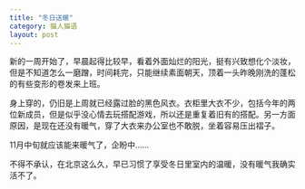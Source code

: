 ```yaml
---
title: "冬日送暖"
category: 猫人猫语
layout: post
---
```

新的一周开始了，早晨起得比较早，看着外面灿烂的阳光，挺有兴致想化个淡妆，但是不知道怎么一磨蹭，时间耗完，只能继续素面朝天，顶着一头昨晚刚洗的蓬松的有些变形的卷发来上班。

身上穿的，仍旧是上周就已经露过脸的黑色风衣。衣柜里大衣不少，包括今年的两位新成员，但是似乎没心情去玩搭配游戏，所以还是重复着旧有的搭配。另一方面原因，是现在还没有暖气，穿了大衣来办公室也不敢脱，坐着容易压出褶子。

11月中旬就应该能来暖气了，企盼中……

不得不承认，在北京这么久，早已习惯了享受冬日里室内的温暖，没有暖气我确实活不了。



